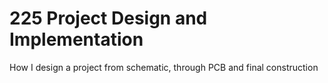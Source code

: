 # 225 Project Design and Implementation
How I design a project from schematic, through PCB and final construction
